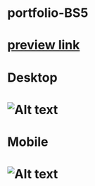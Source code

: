 # portfolio-BS5
# [preview link ](https://mn0unreal.github.io/portfolio-BS5 "preview ")
# Desktop
# ![Alt text](/../master/desktop.PNG?raw=true "Desktop")
# Mobile
# ![Alt text](/../master/mobile.PNG?raw=true "Mobile")

